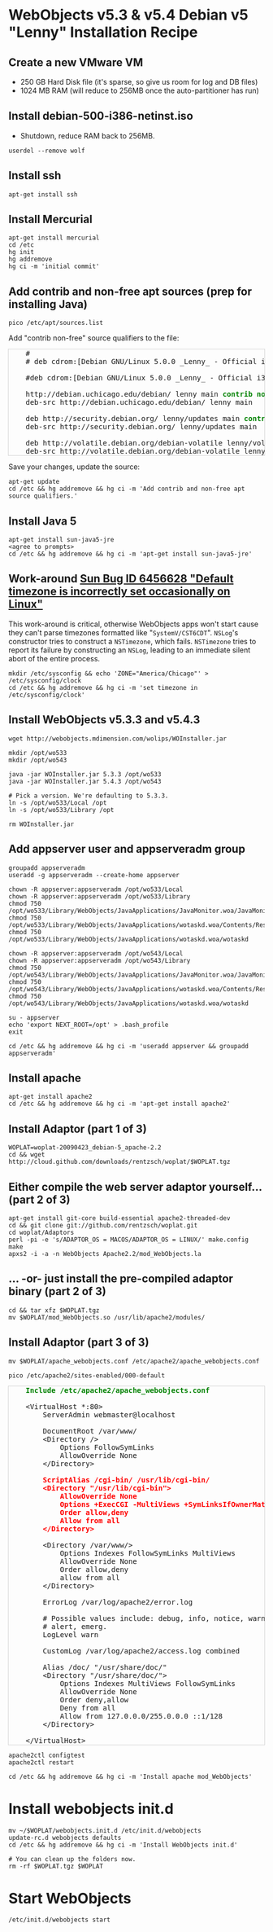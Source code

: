 # WebObjects v5.3 & v5.4 Debian v5 "Lenny" Installation Recipe

## Create a new VMware VM

* 250 GB Hard Disk file (it's sparse, so give us room for log and DB files)
* 1024 MB RAM (will reduce to 256MB once the auto-partitioner has run)

## Install debian-500-i386-netinst.iso

* Shutdown, reduce RAM back to 256MB.

`userdel --remove wolf`

## Install ssh

	apt-get install ssh

## Install Mercurial

	apt-get install mercurial
	cd /etc
	hg init
	hg addremove
	hg ci -m 'initial commit'

## Add contrib and non-free apt sources (prep for installing Java)

	pico /etc/apt/sources.list

Add "contrib non-free" source qualifiers to the file:

<pre style="outline:1px solid lightgray">
	# 
	# deb cdrom:[Debian GNU/Linux 5.0.0 _Lenny_ - Official i386 NETINST Binary-1 20090214-16:03]/ lenny main
	
	#deb cdrom:[Debian GNU/Linux 5.0.0 _Lenny_ - Official i386 NETINST Binary-1 20090214-16:03]/ lenny main
	
	http://debian.uchicago.edu/debian/ lenny main <span style="font-weight:bold;color:green">contrib non-free</span>
	deb-src http://debian.uchicago.edu/debian/ lenny main
	
	deb http://security.debian.org/ lenny/updates main <span style="font-weight:bold;color:green">contrib non-free</span>
	deb-src http://security.debian.org/ lenny/updates main
	
	deb http://volatile.debian.org/debian-volatile lenny/volatile main <span style="font-weight:bold;color:green">contrib non-free</span>
	deb-src http://volatile.debian.org/debian-volatile lenny/volatile main
</pre>

Save your changes, update the source:
	
	apt-get update
	cd /etc && hg addremove && hg ci -m 'Add contrib and non-free apt source qualifiers.'

## Install Java 5

	apt-get install sun-java5-jre
	<agree to prompts>
	cd /etc && hg addremove && hg ci -m 'apt-get install sun-java5-jre'

## Work-around [Sun Bug ID 6456628 "Default timezone is incorrectly set occasionally on Linux"](http://bugs.sun.com/bugdatabase/view_bug.do?bug_id=6456628)

This work-around is critical, otherwise WebObjects apps won't start cause they can't parse timezones formatted like "`SystemV/CST6CDT`". `NSLog`'s constructor tries to construct a `NSTimezone`, which fails. `NSTimezone` tries to report its failure by constructing an `NSLog`, leading to an immediate silent abort of the entire process.

	mkdir /etc/sysconfig && echo 'ZONE="America/Chicago"' > /etc/sysconfig/clock
	cd /etc && hg addremove && hg ci -m 'set timezone in /etc/sysconfig/clock'

## Install WebObjects v5.3.3 and v5.4.3

	wget http://webobjects.mdimension.com/wolips/WOInstaller.jar
	
	mkdir /opt/wo533
	mkdir /opt/wo543

	java -jar WOInstaller.jar 5.3.3 /opt/wo533
	java -jar WOInstaller.jar 5.4.3 /opt/wo543

	# Pick a version. We're defaulting to 5.3.3.
	ln -s /opt/wo533/Local /opt
	ln -s /opt/wo533/Library /opt

	rm WOInstaller.jar

## Add appserver user and appserveradm group

	groupadd appserveradm
	useradd -g appserveradm --create-home appserver
	
	chown -R appserver:appserveradm /opt/wo533/Local
	chown -R appserver:appserveradm /opt/wo533/Library
	chmod 750 /opt/wo533/Library/WebObjects/JavaApplications/JavaMonitor.woa/JavaMonitor
	chmod 750 /opt/wo533/Library/WebObjects/JavaApplications/wotaskd.woa/Contents/Resources/SpawnOfWotaskd.sh
	chmod 750 /opt/wo533/Library/WebObjects/JavaApplications/wotaskd.woa/wotaskd
	
	chown -R appserver:appserveradm /opt/wo543/Local
	chown -R appserver:appserveradm /opt/wo543/Library
	chmod 750 /opt/wo543/Library/WebObjects/JavaApplications/JavaMonitor.woa/JavaMonitor
	chmod 750 /opt/wo543/Library/WebObjects/JavaApplications/wotaskd.woa/Contents/Resources/SpawnOfWotaskd.sh
	chmod 750 /opt/wo543/Library/WebObjects/JavaApplications/wotaskd.woa/wotaskd
	
	su - appserver
	echo 'export NEXT_ROOT=/opt' > .bash_profile
	exit
	
	cd /etc && hg addremove && hg ci -m 'useradd appserver && groupadd appserveradm'

## Install apache

	apt-get install apache2
	cd /etc && hg addremove && hg ci -m 'apt-get install apache2'

## Install Adaptor (part 1 of 3)

	WOPLAT=woplat-20090423_debian-5_apache-2.2
	cd && wget http://cloud.github.com/downloads/rentzsch/woplat/$WOPLAT.tgz

## Either compile the web server adaptor yourself... (part 2 of 3)

	apt-get install git-core build-essential apache2-threaded-dev
	cd && git clone git://github.com/rentzsch/woplat.git
	cd woplat/Adaptors
	perl -pi -e 's/ADAPTOR_OS = MACOS/ADAPTOR_OS = LINUX/' make.config
	make
	apxs2 -i -a -n WebObjects Apache2.2/mod_WebObjects.la

## ... -or- just install the pre-compiled adaptor binary (part 2 of 3)

	cd && tar xfz $WOPLAT.tgz
	mv $WOPLAT/mod_WebObjects.so /usr/lib/apache2/modules/

## Install Adaptor (part 3 of 3)

	mv $WOPLAT/apache_webobjects.conf /etc/apache2/apache_webobjects.conf
	
	pico /etc/apache2/sites-enabled/000-default

<pre style="outline:1px solid lightgray">
	<span style="font-weight:bold;color:green">Include /etc/apache2/apache_webobjects.conf</span>
	
	&lt;VirtualHost *:80>
		ServerAdmin webmaster@localhost
		
		DocumentRoot /var/www/
		&lt;Directory />
			Options FollowSymLinks
			AllowOverride None
		&lt;/Directory>
		
		<span style="font-weight:bold;color:red">ScriptAlias /cgi-bin/ /usr/lib/cgi-bin/
		&lt;Directory "/usr/lib/cgi-bin">
			AllowOverride None
			Options +ExecCGI -MultiViews +SymLinksIfOwnerMatch
			Order allow,deny
			Allow from all
		&lt;/Directory></span>
		
		&lt;Directory /var/www/>
			Options Indexes FollowSymLinks MultiViews
			AllowOverride None
			Order allow,deny
			allow from all
		&lt;/Directory>
	
		ErrorLog /var/log/apache2/error.log
	
		# Possible values include: debug, info, notice, warn, error, crit,
		# alert, emerg.
		LogLevel warn
	
		CustomLog /var/log/apache2/access.log combined
	
		Alias /doc/ "/usr/share/doc/"
		&lt;Directory "/usr/share/doc/">
			Options Indexes MultiViews FollowSymLinks
			AllowOverride None
			Order deny,allow
			Deny from all
			Allow from 127.0.0.0/255.0.0.0 ::1/128
		&lt;/Directory>
	
	&lt;/VirtualHost>
</pre>

	apache2ctl configtest
	apache2ctl restart
	
	cd /etc && hg addremove && hg ci -m 'Install apache mod_WebObjects'

# Install webobjects init.d

	mv ~/$WOPLAT/webobjects.init.d /etc/init.d/webobjects
	update-rc.d webobjects defaults
	cd /etc && hg addremove && hg ci -m 'Install WebObjects init.d'

	# You can clean up the folders now.
	rm -rf $WOPLAT.tgz $WOPLAT

# Start WebObjects

	/etc/init.d/webobjects start